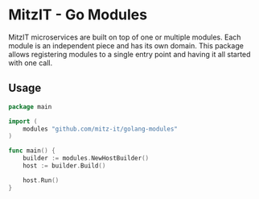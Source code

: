 # MitzIT - Go Modules

MitzIT microservices are built on top of one or multiple modules. Each module is an independent piece and has its own domain. This package allows registering modules to a single entry point and having it all started with one call.

## Usage

```go
package main

import (
	modules "github.com/mitz-it/golang-modules"
)

func main() {
	builder := modules.NewHostBuilder()
	host := builder.Build()

	host.Run()
}
```